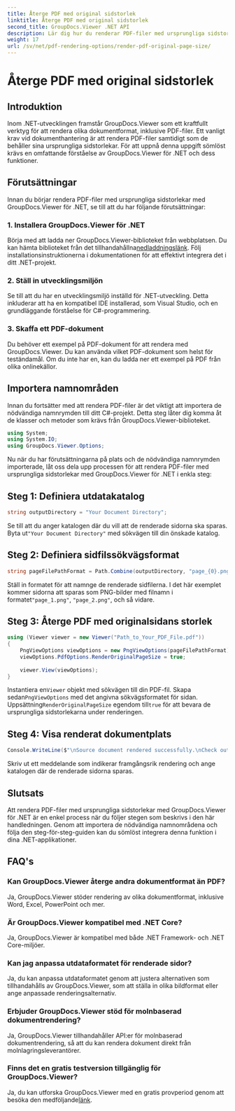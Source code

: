 ```yaml
---
title: Återge PDF med original sidstorlek
linktitle: Återge PDF med original sidstorlek
second_title: GroupDocs.Viewer .NET API
description: Lär dig hur du renderar PDF-filer med ursprungliga sidstorlekar med GroupDocs.Viewer för .NET. Följ vår steg-för-steg-guide och integrera denna funktion sömlöst.
weight: 17
url: /sv/net/pdf-rendering-options/render-pdf-original-page-size/
---
```


# Återge PDF med original sidstorlek

## Introduktion
Inom .NET-utvecklingen framstår GroupDocs.Viewer som ett kraftfullt verktyg för att rendera olika dokumentformat, inklusive PDF-filer. Ett vanligt krav vid dokumenthantering är att rendera PDF-filer samtidigt som de behåller sina ursprungliga sidstorlekar. För att uppnå denna uppgift sömlöst krävs en omfattande förståelse av GroupDocs.Viewer för .NET och dess funktioner.
## Förutsättningar
Innan du börjar rendera PDF-filer med ursprungliga sidstorlekar med GroupDocs.Viewer för .NET, se till att du har följande förutsättningar:
### 1. Installera GroupDocs.Viewer för .NET
 Börja med att ladda ner GroupDocs.Viewer-biblioteket från webbplatsen. Du kan hämta biblioteket från det tillhandahållna[nedladdningslänk](https://releases.groupdocs.com/viewer/net/). Följ installationsinstruktionerna i dokumentationen för att effektivt integrera det i ditt .NET-projekt.
### 2. Ställ in utvecklingsmiljön
Se till att du har en utvecklingsmiljö inställd för .NET-utveckling. Detta inkluderar att ha en kompatibel IDE installerad, som Visual Studio, och en grundläggande förståelse för C#-programmering.
### 3. Skaffa ett PDF-dokument
Du behöver ett exempel på PDF-dokument för att rendera med GroupDocs.Viewer. Du kan använda vilket PDF-dokument som helst för teständamål. Om du inte har en, kan du ladda ner ett exempel på PDF från olika onlinekällor.

## Importera namnområden
Innan du fortsätter med att rendera PDF-filer är det viktigt att importera de nödvändiga namnrymden till ditt C#-projekt. Detta steg låter dig komma åt de klasser och metoder som krävs från GroupDocs.Viewer-biblioteket.

```csharp
using System;
using System.IO;
using GroupDocs.Viewer.Options;
```

Nu när du har förutsättningarna på plats och de nödvändiga namnrymden importerade, låt oss dela upp processen för att rendera PDF-filer med ursprungliga sidstorlekar med GroupDocs.Viewer för .NET i enkla steg:
## Steg 1: Definiera utdatakatalog
```csharp
string outputDirectory = "Your Document Directory";
```
 Se till att du anger katalogen där du vill att de renderade sidorna ska sparas. Byta ut`"Your Document Directory"` med sökvägen till din önskade katalog.
## Steg 2: Definiera sidfilssökvägsformat
```csharp
string pageFilePathFormat = Path.Combine(outputDirectory, "page_{0}.png");
```
Ställ in formatet för att namnge de renderade sidfilerna. I det här exemplet kommer sidorna att sparas som PNG-bilder med filnamn i formatet`"page_1.png"`, `"page_2.png"`, och så vidare.
## Steg 3: Återge PDF med originalsidans storlek
```csharp
using (Viewer viewer = new Viewer("Path_to_Your_PDF_File.pdf"))
{
    PngViewOptions viewOptions = new PngViewOptions(pageFilePathFormat);
    viewOptions.PdfOptions.RenderOriginalPageSize = true;
    
    viewer.View(viewOptions);
}
```
 Instantiera en`Viewer` objekt med sökvägen till din PDF-fil. Skapa sedan`PngViewOptions` med det angivna sökvägsformatet för sidan. Uppsättning`RenderOriginalPageSize` egendom till`true` för att bevara de ursprungliga sidstorlekarna under renderingen.
## Steg 4: Visa renderat dokumentplats
```csharp
Console.WriteLine($"\nSource document rendered successfully.\nCheck output in {outputDirectory}.");
```
Skriv ut ett meddelande som indikerar framgångsrik rendering och ange katalogen där de renderade sidorna sparas.

## Slutsats
Att rendera PDF-filer med ursprungliga sidstorlekar med GroupDocs.Viewer för .NET är en enkel process när du följer stegen som beskrivs i den här handledningen. Genom att importera de nödvändiga namnområdena och följa den steg-för-steg-guiden kan du sömlöst integrera denna funktion i dina .NET-applikationer.
## FAQ's
### Kan GroupDocs.Viewer återge andra dokumentformat än PDF?
Ja, GroupDocs.Viewer stöder rendering av olika dokumentformat, inklusive Word, Excel, PowerPoint och mer.
### Är GroupDocs.Viewer kompatibel med .NET Core?
Ja, GroupDocs.Viewer är kompatibel med både .NET Framework- och .NET Core-miljöer.
### Kan jag anpassa utdataformatet för renderade sidor?
Ja, du kan anpassa utdataformatet genom att justera alternativen som tillhandahålls av GroupDocs.Viewer, som att ställa in olika bildformat eller ange anpassade renderingsalternativ.
### Erbjuder GroupDocs.Viewer stöd för molnbaserad dokumentrendering?
Ja, GroupDocs.Viewer tillhandahåller API:er för molnbaserad dokumentrendering, så att du kan rendera dokument direkt från molnlagringsleverantörer.
### Finns det en gratis testversion tillgänglig för GroupDocs.Viewer?
 Ja, du kan utforska GroupDocs.Viewer med en gratis provperiod genom att besöka den medföljande[länk](https://releases.groupdocs.com/).
